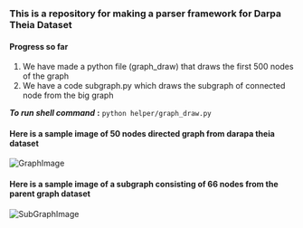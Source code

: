 ### This is a repository for making a parser framework for Darpa Theia Dataset

#### Progress so far
1. We have made a python file (graph_draw) that draws the first 500 nodes of the graph
2. We have a code subgraph.py which draws the subgraph of connected node from the big graph

***To run shell command*** **:** 
``` python helper/graph_draw.py ```

#### Here is a sample image of 50 nodes directed graph from darapa theia dataset
![GraphImage](Figure/graph.png)

#### Here is a sample image of a subgraph consisting of 66 nodes from the parent graph dataset
![SubGraphImage](subgraph.png)
